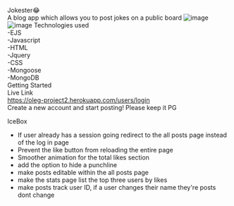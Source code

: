 Jokester😂\
  A blog app which allows you to post jokes on a public board
![image](https://user-images.githubusercontent.com/24393800/136482361-73dfed2c-7876-4616-a0ed-b427ad140926.png)
![image](https://user-images.githubusercontent.com/24393800/136482398-1ebb63cc-3e10-4e1f-b1d9-f3ea88403da4.png)
Technologies used\
  -EJS\
  -Javascript\
  -HTML\
  -Jquery\
  -CSS\
  -Mongoose\
  -MongoDB\
  Getting Started\
Live Link\
 https://oleg-project2.herokuapp.com/users/login \
 Create a new account and start posting! Please keep it PG 

IceBox 
  - If user already has a session going redirect to the all posts page instead of the log in page
  - Prevent the like button from reloading the entire page
  - Smoother animation for the total likes section
  - add the option to hide a punchline
  - make posts editable within the all posts page
  - make the stats page list the top three users by likes
  - make posts track user ID, if a user changes their name they're posts dont change
